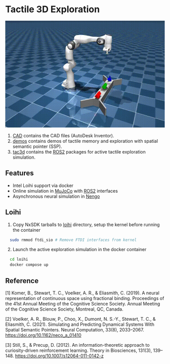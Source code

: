 # Tactile 3D Exploration
![Cover](./cover.gif "Robot Touch")

1. [CAD](CAD/) contains the CAD files (AutoDesk Inventor).
2. [demos](demos/) contains demos of tactile memory and exploration with spatial semantic pointer (SSP).
3. [tac3d](tac3d/) contains the [ROS2](https://docs.ros.org/en/humble/index.html) packages for active tactile exploration simulation.

## Features
- Intel Loihi support via docker
- Online simulation in [MuJoCo](https://mujoco.org/) with [ROS2](https://www.ros.org/) interfaces
- Asynchronous neural simulation in [Nengo](https://www.nengo.ai/)

## Loihi
1. Copy NxSDK tarballs to [loihi](loihi/) directory, setup the kernel before running the container
  ```bash
    sudo rmmod ftdi_sio # Remove FTDI interfaces from kernel
  ```
2. Launch the active exploration simulation in the docker container
  ```bash
    cd loihi
    docker compose up
  ```
## Reference
[1] Komer, B., Stewart, T. C., Voelker, A. R., & Eliasmith, C. (2019). A neural representation of continuous space using fractional binding. Proceedings of the 41st Annual Meeting of the Cognitive Science Society. Annual Meeting of the Cognitive Science Society, Montreal, QC, Canada.

[2] Voelker, A. R., Blouw, P., Choo, X., Dumont, N. S.-Y., Stewart, T. C., & Eliasmith, C. (2021). Simulating and Predicting Dynamical Systems With Spatial Semantic Pointers. Neural Computation, 33(8), 2033–2067. https://doi.org/10.1162/neco_a_01410

[3] Still, S., & Precup, D. (2012). An information-theoretic approach to curiosity-driven reinforcement learning. Theory in Biosciences, 131(3), 139–148. https://doi.org/10.1007/s12064-011-0142-z